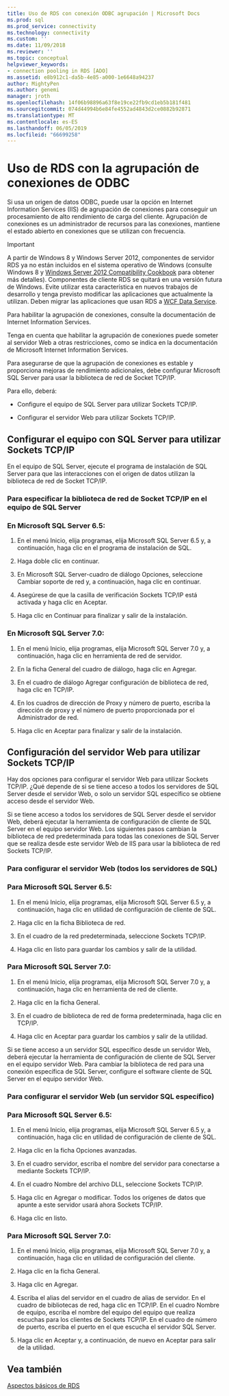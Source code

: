 ```yaml
---
title: Uso de RDS con conexión ODBC agrupación | Microsoft Docs
ms.prod: sql
ms.prod_service: connectivity
ms.technology: connectivity
ms.custom: ''
ms.date: 11/09/2018
ms.reviewer: ''
ms.topic: conceptual
helpviewer_keywords:
- connection pooling in RDS [ADO]
ms.assetid: e8b912c1-da5b-4e85-a000-1e6648a94237
author: MightyPen
ms.author: genemi
manager: jroth
ms.openlocfilehash: 14f06b98896a63f8e19ce22fb9cd1eb5b181f481
ms.sourcegitcommit: 074d44994b6e84fe4552ad4843d2ce0882b92871
ms.translationtype: MT
ms.contentlocale: es-ES
ms.lasthandoff: 06/05/2019
ms.locfileid: "66699258"
---
```

# <a name="using-rds-with-odbc-connection-pooling"></a>Uso de RDS con la agrupación de conexiones de ODBC
Si usa un origen de datos ODBC, puede usar la opción en Internet Information Services (IIS) de agrupación de conexiones para conseguir un procesamiento de alto rendimiento de carga del cliente. Agrupación de conexiones es un administrador de recursos para las conexiones, mantiene el estado abierto en conexiones que se utilizan con frecuencia.  
  
> [!IMPORTANT]
>  A partir de Windows 8 y Windows Server 2012, componentes de servidor RDS ya no están incluidos en el sistema operativo de Windows (consulte Windows 8 y [Windows Server 2012 Compatibility Cookbook](https://www.microsoft.com/download/details.aspx?id=27416) para obtener más detalles). Componentes de cliente RDS se quitará en una versión futura de Windows. Evite utilizar esta característica en nuevos trabajos de desarrollo y tenga previsto modificar las aplicaciones que actualmente la utilizan. Deben migrar las aplicaciones que usan RDS a [WCF Data Service](https://go.microsoft.com/fwlink/?LinkId=199565).  
  
 Para habilitar la agrupación de conexiones, consulte la documentación de Internet Information Services.  
  
 Tenga en cuenta que habilitar la agrupación de conexiones puede someter al servidor Web a otras restricciones, como se indica en la documentación de Microsoft Internet Information Services.  
  
 Para asegurarse de que la agrupación de conexiones es estable y proporciona mejoras de rendimiento adicionales, debe configurar Microsoft SQL Server para usar la biblioteca de red de Socket TCP/IP.  
  
 Para ello, deberá:  
  
-   Configure el equipo de SQL Server para utilizar Sockets TCP/IP.  
  
-   Configurar el servidor Web para utilizar Sockets TCP/IP.  
  
## <a name="configuring-the-sql-server-computer-to-use-tcpip-sockets"></a>Configurar el equipo con SQL Server para utilizar Sockets TCP/IP  
 En el equipo de SQL Server, ejecute el programa de instalación de SQL Server para que las interacciones con el origen de datos utilizan la biblioteca de red de Socket TCP/IP.  
  
### <a name="to-specify-the-tcpip-socket-network-library-on-the-sql-server-computer"></a>Para especificar la biblioteca de red de Socket TCP/IP en el equipo de SQL Server  
  
### <a name="in-microsoft-sql-server-65"></a>En Microsoft SQL Server 6.5:  
  
1.  En el menú Inicio, elija programas, elija Microsoft SQL Server 6.5 y, a continuación, haga clic en el programa de instalación de SQL.  
  
2.  Haga doble clic en continuar.  
  
3.  En Microsoft SQL Server-cuadro de diálogo Opciones, seleccione Cambiar soporte de red y, a continuación, haga clic en continuar.  
  
4.  Asegúrese de que la casilla de verificación Sockets TCP/IP está activada y haga clic en Aceptar.  
  
5.  Haga clic en Continuar para finalizar y salir de la instalación.  
  
### <a name="in-microsoft-sql-server-70"></a>En Microsoft SQL Server 7.0:  
  
1.  En el menú Inicio, elija programas, elija Microsoft SQL Server 7.0 y, a continuación, haga clic en herramienta de red de servidor.  
  
2.  En la ficha General del cuadro de diálogo, haga clic en Agregar.  
  
3.  En el cuadro de diálogo Agregar configuración de biblioteca de red, haga clic en TCP/IP.  
  
4.  En los cuadros de dirección de Proxy y número de puerto, escriba la dirección de proxy y el número de puerto proporcionada por el Administrador de red.  
  
5.  Haga clic en Aceptar para finalizar y salir de la instalación.  
  
## <a name="configuring-the-web-server-to-use-tcpip-sockets"></a>Configuración del servidor Web para utilizar Sockets TCP/IP  
 Hay dos opciones para configurar el servidor Web para utilizar Sockets TCP/IP. ¿Qué depende de si se tiene acceso a todos los servidores de SQL Server desde el servidor Web, o solo un servidor SQL específico se obtiene acceso desde el servidor Web.  
  
 Si se tiene acceso a todos los servidores de SQL Server desde el servidor Web, deberá ejecutar la herramienta de configuración de cliente de SQL Server en el equipo servidor Web. Los siguientes pasos cambian la biblioteca de red predeterminada para todas las conexiones de SQL Server que se realiza desde este servidor Web de IIS para usar la biblioteca de red Sockets TCP/IP.  
  
### <a name="to-configure-the-web-server-all-sql-servers"></a>Para configurar el servidor Web (todos los servidores de SQL)  
  
### <a name="for-microsoft-sql-server-65"></a>Para Microsoft SQL Server 6.5:  
  
1.  En el menú Inicio, elija programas, elija Microsoft SQL Server 6.5 y, a continuación, haga clic en utilidad de configuración de cliente de SQL.  
  
2.  Haga clic en la ficha Biblioteca de red.  
  
3.  En el cuadro de la red predeterminada, seleccione Sockets TCP/IP.  
  
4.  Haga clic en listo para guardar los cambios y salir de la utilidad.  
  
### <a name="for-microsoft-sql-server-70"></a>Para Microsoft SQL Server 7.0:  
  
1.  En el menú Inicio, elija programas, elija Microsoft SQL Server 7.0 y, a continuación, haga clic en herramienta de red de cliente.  
  
2.  Haga clic en la ficha General.  
  
3.  En el cuadro de biblioteca de red de forma predeterminada, haga clic en TCP/IP.  
  
4.  Haga clic en Aceptar para guardar los cambios y salir de la utilidad.  
  
 Si se tiene acceso a un servidor SQL específico desde un servidor Web, deberá ejecutar la herramienta de configuración de cliente de SQL Server en el equipo servidor Web. Para cambiar la biblioteca de red para una conexión específica de SQL Server, configure el software cliente de SQL Server en el equipo servidor Web.  
  
### <a name="to-configure-the-web-server-a-specific-sql-server"></a>Para configurar el servidor Web (un servidor SQL específico)  
  
### <a name="for-microsoft-sql-server-65"></a>Para Microsoft SQL Server 6.5:  
  
1.  En el menú Inicio, elija programas, elija Microsoft SQL Server 6.5 y, a continuación, haga clic en utilidad de configuración de cliente de SQL.  
  
2.  Haga clic en la ficha Opciones avanzadas.  
  
3.  En el cuadro servidor, escriba el nombre del servidor para conectarse a mediante Sockets TCP/IP.  
  
4.  En el cuadro Nombre del archivo DLL, seleccione Sockets TCP/IP.  
  
5.  Haga clic en Agregar o modificar. Todos los orígenes de datos que apunte a este servidor usará ahora Sockets TCP/IP.  
  
6.  Haga clic en listo.  
  
### <a name="for-microsoft-sql-server-70"></a>Para Microsoft SQL Server 7.0:  
  
1.  En el menú Inicio, elija programas, elija Microsoft SQL Server 7.0 y, a continuación, haga clic en utilidad de configuración del cliente.  
  
2.  Haga clic en la ficha General.  
  
3.  Haga clic en Agregar.  
  
4.  Escriba el alias del servidor en el cuadro de alias de servidor. En el cuadro de bibliotecas de red, haga clic en TCP/IP. En el cuadro Nombre de equipo, escriba el nombre del equipo del equipo que realiza escuchas para los clientes de Sockets TCP/IP. En el cuadro de número de puerto, escriba el puerto en el que escucha el servidor SQL Server.  
  
5.  Haga clic en Aceptar y, a continuación, de nuevo en Aceptar para salir de la utilidad.  
  
## <a name="see-also"></a>Vea también  
 [Aspectos básicos de RDS](../../../ado/guide/remote-data-service/rds-fundamentals.md)






















